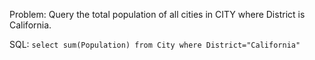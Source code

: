 Problem: Query the total population of all cities in CITY where District is California.

SQL: ``select sum(Population) from City where District="California"``
